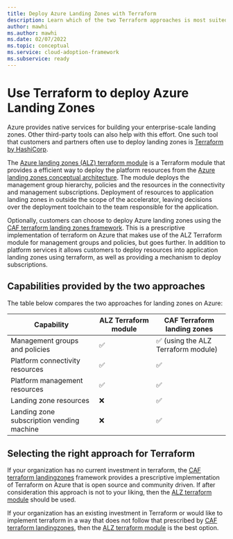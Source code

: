 ```yaml
---
title: Deploy Azure Landing Zones with Terraform
description: Learn which of the two Terraform approaches is most suited to your scenario when deploying Azure landing zones.
author: mawhi
ms.author: mawhi
ms.date: 02/07/2022
ms.topic: conceptual
ms.service: cloud-adoption-framework
ms.subservice: ready
---
```


# Use Terraform to deploy Azure Landing Zones

Azure provides native services for building your enterprise-scale landing zones.
Other third-party tools can also help with this effort.
One such tool that customers and partners often use to deploy landing zones is [Terraform by HashiCorp][terraform].

The [Azure landing zones (ALZ) terraform module][alz-tf-mod] is a Terraform module that provides a efficient way to deploy the platform resources from the [Azure landing zones conceptual architecture][alz-conceptual-arch].
The module deploys the management group hierarchy, policies and the resources in the connectivity and management subscriptions.
Deployment of resources to application landing zones in outside the scope of the accelerator, leaving decisions over the deployment toolchain to the team responsible for the application.

Optionally, customers can choose to deploy Azure landing zones using the [CAF terraform landing zones framework][caf-terraform-landingzones].
This is a prescriptive implementation of terraform on Azure that makes use of the ALZ Terraform module for management groups and policies, but goes further.
In addition to platform services it allows customers to deploy resources into application landing zones using terraform, as well as providing a mechanism to deploy subscriptions.

## Capabilities provided by the two approaches

The table below compares the two approaches for landing zones on Azure:

| Capability | ALZ Terraform module | CAF Terraform landing zones |
| - | - | - |
| Management groups and policies | ✅ | ✅ (using the ALZ Terraform module) |
| Platform connectivity resources | ✅ | ✅ |
| Platform management resources | ✅ | ✅ |
| Landing zone resources | ❌ | ✅ |
| Landing zone subscription vending machine | ❌ | ✅ |

## Selecting the right approach for Terraform

If your organization has no current investment in terraform, the [CAF terraform landingzones][caf-terraform-landingzones] framework provides a prescriptive implementation of Terraform on Azure that is open source and community driven.
If after consideration this approach is not to your liking, then the [ALZ terraform module][alz-tf-mod] should be used.

If your organization has an existing investment in Terraform or would like to implement terraform in a way that does not follow that prescribed by [CAF terraform landingzones][caf-terraform-landingzones], then the [ALZ terraform module][alz-tf-mod] is the best option.

<!-- Common links -->

[terraform]: https://www.terraform.io/ "Terraform by HashiCorp"
[alz-tf-mod]: alz-terraform-module.md "Azure landing zones terraform module"
[alz-conceptual-arch]: index.md
[caf-terraform-landingzones]: caf-terraform-landingzones.md "CAF terraform landingzones"

